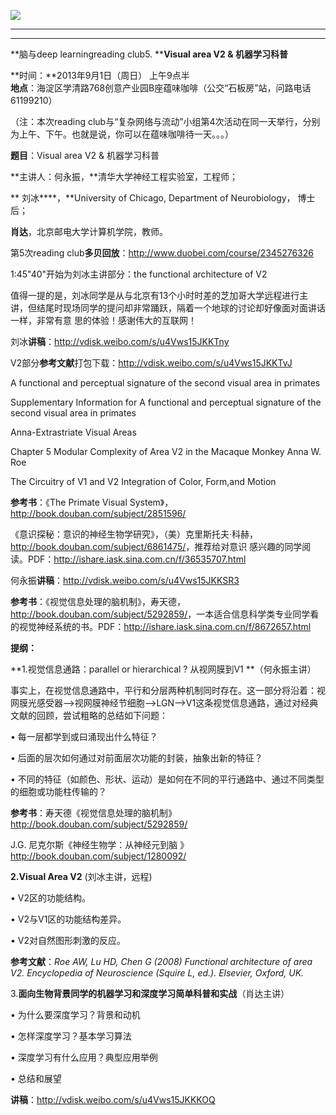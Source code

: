 ****![](http://www.swarmagents.cn/files/201306050049_deep_thinkers-1p8fp2c.jpg)****

****  
****

**脑与deep learningreading club5. ****Visual area V2 & 机器学习科普**

  

**时间：**2013年9月1日（周日） 上午9点半  
**地点**：海淀区学清路768创意产业园B座蕴味咖啡（公交“石板房”站，问路电话61199210）

（注：本次reading club与“复杂网络与流动”小组第4次活动在同一天举行，分别为上午、下午。也就是说，你可以在蕴味咖啡待一天。。。）  

  

**题目**：Visual area V2 & 机器学习科普

  

**主讲人：何永振，**清华大学神经工程实验室，工程师；

** 刘冰****，**University of Chicago, Department of Neurobiology， 博士后；

**肖达**，北京邮电大学计算机学院，教师。

第5次reading club**多贝回放**：<http://www.duobei.com/course/2345276326>

1:45"40"开始为刘冰主讲部分：the functional architecture of V2

值得一提的是，刘冰同学是从与北京有13个小时时差的芝加哥大学远程进行主讲，但结尾时现场同学的提问却非常踊跃，隔着一个地球的讨论却好像面对面讲话一样，非常有意
思的体验！感谢伟大的互联网！

  

刘冰**讲稿**：<http://vdisk.weibo.com/s/u4Vws15JKKTny>

V2部分**参考文献**打包下载：<http://vdisk.weibo.com/s/u4Vws15JKKTvJ>

A functional and perceptual signature of the second visual area in primates  

Supplementary Information for A functional and perceptual signature of the
second visual area in primates  

Anna-Extrastriate Visual Areas  

Chapter 5 Modular Complexity of Area V2 in the Macaque Monkey Anna W. Roe  

The Circuitry of V1 and V2 Integration of Color, Form,and Motion  

**参考书**：《The Primate Visual System》，<http://book.douban.com/subject/2851596/>

《意识探秘：意识的神经生物学研究》，（美）克里斯托夫·科赫，<http://book.douban.com/subject/6861475/>，推荐给对意识
感兴趣的同学阅读。PDF：<http://ishare.iask.sina.com.cn/f/36535707.html>

  

何永振**讲稿**：<http://vdisk.weibo.com/s/u4Vws15JKKSR3>

**参考书**：《视觉信息处理的脑机制》，寿天德，<http://book.douban.com/subject/5292859/>，一本适合信息科学类专业同学看的视觉神经系统的书。PDF：<http://ishare.iask.sina.com.cn/f/8672657.html>

  

**提纲：**

**1.视觉信息通路：parallel or hierarchical ? 从视网膜到V1 **（何永振主讲）

事实上，在视觉信息通路中，平行和分层两种机制同时存在。这一部分将沿着：视网膜光感受器-->视网膜神经节细胞-->LGN-->V1这条视觉信息通路，通过对经典
文献的回顾，尝试粗略的总结如下问题：

• 每一层都学到或曰涌现出什么特征？

• 后面的层次如何通过对前面层次功能的封装，抽象出新的特征？

• 不同的特征（如颜色、形状、运动）是如何在不同的平行通路中、通过不同类型的细胞或功能柱传输的？

**参考书**：寿天德《视觉信息处理的脑机制》<http://book.douban.com/subject/5292859/>

J.G. 尼克尔斯《神经生物学：从神经元到脑 》<http://book.douban.com/subject/1280092/>

  

**2.Visual Area V2** (刘冰主讲，远程)

• V2区的功能结构。

• V2与V1区的功能结构差异。

• V2对自然图形刺激的反应。  

**参考文献**：_Roe AW, Lu HD, Chen G (2008) Functional architecture of area V2. Encyclopedia of Neuroscience (Squire L, ed.). Elsevier, Oxford, UK._

  

3.**面向生物背景同学的机器学习和深度学习简单科普和实战**（肖达主讲）

• 为什么要深度学习？背景和动机

• 怎样深度学习？基本学习算法

• 深度学习有什么应用？典型应用举例

• 总结和展望

**讲稿**：<http://vdisk.weibo.com/s/u4Vws15JKKKOQ>

